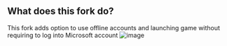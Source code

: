 ## What does this fork do?
This fork adds option to use offline accounts and launching game without requiring to log into Microsoft account
![image](https://github.com/user-attachments/assets/102ed4a8-c99b-40ca-b0c0-2f1a0e380020)
